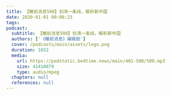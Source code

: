 ```yaml
---
title: 【睡前消息500】划清一条线，解析新中国
date: 2020-01-01 00:08:23
tags:
podcast:
  subtitle: 【睡前消息500】划清一条线，解析新中国
  authors: ['《睡前消息》编辑部']
  cover: /podcasts/main/assets/logo.png
  duration: 1652
  media:
    url: https://podstatic.bedtime.news/main/401-500/500.mp3
    size: 41410879
    type: audio/mpeg
  chapters: null
  references: null
---
```

